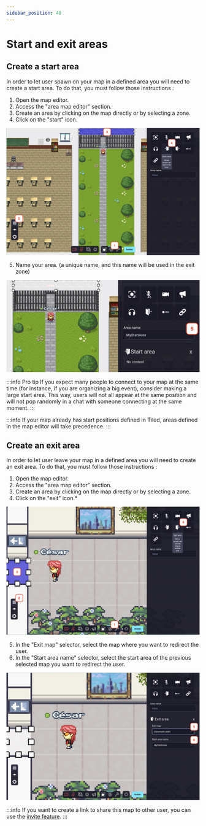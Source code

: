 ```yaml
---
sidebar_position: 40
---
```


# Start and exit areas

## Create a start area

In order to let user spawn on your map in a defined area you will need to create a start area.
To do that, you must follow those instructions :

1. Open the map editor.
2. Access the "area map editor" section.
3. Create an area by clicking on the map directly or by selecting a zone.
4. Click on the "start" icon.

![](../../images/editor/start_area_1.png)

5. Name your area. (a unique name, and this name will be used in the exit zone)

![](../../images/editor/start_area_2.png)

:::info Pro tip
If you expect many people to connect to your map at the same time (for instance, if you are organizing a big event), consider making a large start area. This way, users will not all appear at the same position and will not pop randomly in a chat with someone connecting at the same moment.
:::

:::info
If your map already has start positions defined in Tiled, areas defined in the map editor will take precedence.
:::

## Create an exit area

In order to let user leave your map in a defined area you will need to create an exit area.
To do that, you must follow those instructions :

1. Open the map editor.
2. Access the "area map editor" section.
3. Create an area by clicking on the map directly or by selecting a zone.
4. Click on the "exit" icon.\*

![](../../images/editor/exit_area_1.png)

5. In the "Exit map" selector, select the map where you want to redirect the user.
6. In the "Start area name" selector, select the start area of the previous selected map you want to redirect the user.

![](../../images/editor/exit_area_2.png)

:::info
If you want to create a link to share this map to other user, you can use the [invite feature](../../invite.md).
:::
